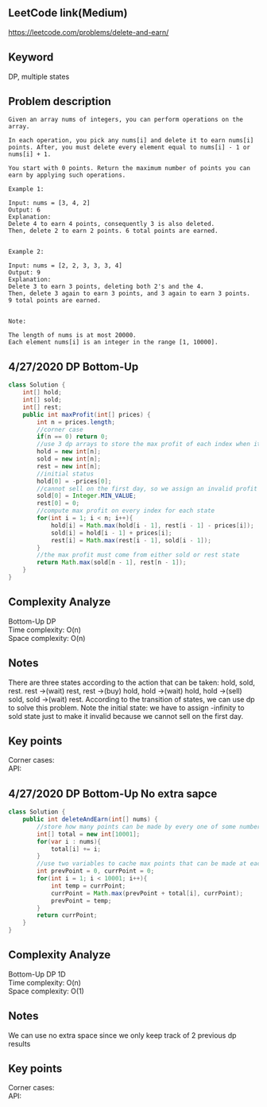 ## LeetCode link(Medium)
https://leetcode.com/problems/delete-and-earn/

## Keyword
DP, multiple states

## Problem description
```
Given an array nums of integers, you can perform operations on the array.

In each operation, you pick any nums[i] and delete it to earn nums[i] points. After, you must delete every element equal to nums[i] - 1 or nums[i] + 1.

You start with 0 points. Return the maximum number of points you can earn by applying such operations.

Example 1:

Input: nums = [3, 4, 2]
Output: 6
Explanation: 
Delete 4 to earn 4 points, consequently 3 is also deleted.
Then, delete 2 to earn 2 points. 6 total points are earned.
 

Example 2:

Input: nums = [2, 2, 3, 3, 3, 4]
Output: 9
Explanation: 
Delete 3 to earn 3 points, deleting both 2's and the 4.
Then, delete 3 again to earn 3 points, and 3 again to earn 3 points.
9 total points are earned.
 

Note:

The length of nums is at most 20000.
Each element nums[i] is an integer in the range [1, 10000].
```

## 4/27/2020 DP Bottom-Up

```java
class Solution {
    int[] hold;
    int[] sold;
    int[] rest;
    public int maxProfit(int[] prices) {
        int n = prices.length;
        //corner case
        if(n == 0) return 0;
        //use 3 dp arrays to store the max profit of each index when it's on one of the 3 states
        hold = new int[n];
        sold = new int[n];
        rest = new int[n];
        //initial status
        hold[0] = -prices[0];
        //cannot sell on the first day, so we assign an invalid profit number
        sold[0] = Integer.MIN_VALUE;
        rest[0] = 0;
        //compute max profit on every index for each state
        for(int i = 1; i < n; i++){
            hold[i] = Math.max(hold[i - 1], rest[i - 1] - prices[i]);
            sold[i] = hold[i - 1] + prices[i];
            rest[i] = Math.max(rest[i - 1], sold[i - 1]);
        }
        //the max profit must come from either sold or rest state
        return Math.max(sold[n - 1], rest[n - 1]);
    }
}
```

## Complexity Analyze
Bottom-Up DP\
Time complexity: O(n)\
Space complexity: O(n)

## Notes
There are three states according to the action that can be taken: hold, sold, rest. rest ->(wait) rest, rest ->(buy) hold, hold ->(wait) hold, hold ->(sell) sold, sold ->(wait) rest. According to the transition of states, we can use dp to solve this problem. Note the initial state: we have to assign -infinity to sold state just to make it invalid because we cannot sell on the first day.

## Key points
Corner cases: \
API:

## 4/27/2020 DP Bottom-Up No extra sapce

```java
class Solution {
    public int deleteAndEarn(int[] nums) {
        //store how many points can be made by every one of some number
        int[] total = new int[10001];
        for(var i : nums){
            total[i] += i;
        }
        //use two variables to cache max points that can be made at each number and its previous one
        int prevPoint = 0, currPoint = 0;
        for(int i = 1; i < 10001; i++){
            int temp = currPoint;
            currPoint = Math.max(prevPoint + total[i], currPoint);
            prevPoint = temp;
        }
        return currPoint;
    }
}
```

## Complexity Analyze
Bottom-Up DP 1D\
Time complexity: O(n)\
Space complexity: O(1)

## Notes
We can use no extra space since we only keep track of 2 previous dp results

## Key points
Corner cases: \
API:
